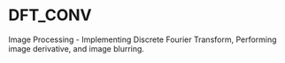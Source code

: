 # DFT_CONV
Image Processing - Implementing Discrete Fourier Transform, Performing image derivative, and image blurring.
